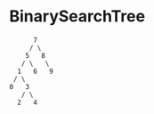 # BinarySearchTree


          7
         / \
        5   8
       / \   \
      1   6   9
     / \
    0   3
       / \
      2   4
